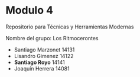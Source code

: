# Modulo 4
Repositorio para Técnicas y Herramientas Modernas 

Nombre del grupo: Los Ritmocerontes 
* Santiago Marzonet 14131
* Lisandro Gimenez 14122
* **Santiago Royo** 14141
* Joaquín Herrera 14081
